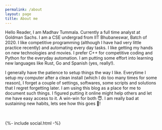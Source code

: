 ```yaml
---
permalink: /about
layout: page
title: About me
---
```


Hello Reader, I am Madhav Tummala. Currently a full time analyst at Goldman Sachs. I am a CSE undergrad from IIT Bhubaneswar, Batch of 2020. I like competitive programming (although I have had very little practice recently) and automating every day tasks. I like getting my hands on new technologies and movies. I prefer C++ for competitive coding and Python for the everyday automation. I am putting some effort into learning new languages like Rust, Go and Spanish (yes, really!).

I generally have the patience to setup things the way I like. Everytime I setup my computer after a clean install (which I do too many times for some reason), I forget a couple of settings, softwares, some scripts and solutions that I regret forgetting later. I am using this blog as a place for me to document such things. I figured putting it online might help others and let me have easy access to it. A win-win for both 😇. I am really bad at sustaining new habits, lets see how this goes 🤞!

<br/>
<br/>

<div class="social-links">
  {%- include social.html -%}
</div>
